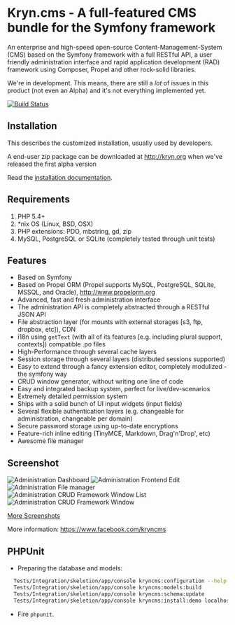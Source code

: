 Kryn.cms - A full-featured CMS bundle for the Symfony framework
========

An enterprise and high-speed open-source Content-Management-System (CMS) based on the Symfony framework with a full RESTful API,
a user friendly administration interface and rapid application development (RAD) framework using Composer, Propel and
other rock-solid libraries.

We're in development. This means, there are still a _lot_ of issues in this product (not even an Alpha) and it's not everything implemented yet.

[![Build Status](https://travis-ci.org/kryncms/KrynCmsBundle.png?branch=master)](https://travis-ci.org/kryncms/KrynCmsBundle)


Installation
------------

This describes the customized installation, usually used by developers.

A end-user zip package can be downloaded at http://kryn.org when we've released the first alpha version

Read the [installation documentation](https://github.com/kryncms/KrynCmsBundle/blob/master/Resources/doc/installation.md).

Requirements
------------

1. PHP 5.4+
2. *nix OS (Linux, BSD, OSX)
3. PHP extensions: PDO, mbstring, gd, zip
4. MySQL, PostgreSQL or SQLite (completely tested through unit tests)


Features
--------

 - Based on Symfony
 - Based on Propel ORM (Propel supports MySQL, PostgreSQL, SQLite, MSSQL, and Oracle), http://www.propelorm.org
 - Advanced, fast and fresh administration interface
 - The administration API is completely abstracted through a RESTful JSON API
 - File abstraction layer (for mounts with external storages [s3, ftp, dropbox, etc]), CDN
 - i18n using `getText` (with all of its features [e.g. including plural support, contexts]) compatible .po files
 - High-Performance through several cache layers
 - Session storage through several layers (distributed sessions supported)
 - Easy to extend through a fancy extension editor, completely modulized - the symfony way
 - CRUD window generator, without writing one line of code
 - Easy and integrated backup system, perfect for live/dev-scenarios
 - Extremely detailed permission system
 - Ships with a solid bunch of UI input widgets (input fields)
 - Several flexible authentication layers (e.g. changeable for administration, changeable per domain)
 - Secure password storage using up-to-date encryptions
 - Feature-rich inline editing (TinyMCE, Markdown, Drag'n'Drop', etc)
 - Awesome file manager

Screenshot
----------

![Administration Dashboard](https://raw.github.com/kryncms/KrynCmsBundle/master/Resources/doc/images/admin-dashboard.png)
![Administration Frontend Edit](https://raw.github.com/kryncms/KrynCmsBundle/master/Resources/doc/images/admin-frontend-edit.png)
![Administration File manager](https://raw.github.com/kryncms/KrynCmsBundle/master/Resources/doc/images/admin-files-context-image.png)
![Administration CRUD Framework Window List](https://raw.github.com/kryncms/KrynCmsBundle/master/Resources/doc/images/admin-list.png)
![Administration CRUD Framework Window](https://raw.github.com/kryncms/KrynCmsBundle/master/Resources/doc/images/admin-users.png)

[More Screenshots](https://github.com/kryncms/KrynCmsBundle/blob/master/Resources/doc/screenshots.markdown)

More information:
https://www.facebook.com/kryncms

PHPUnit
-------

- Preparing the database and models:

```bash
  Tests/Integration/skeletion/app/console kryncms:configuration --help
  Tests/Integration/skeletion/app/console kryncms:models:build
  Tests/Integration/skeletion/app/console kryncms:schema:update
  Tests/Integration/skeletion/app/console kryncms:install:demo localhost /
```

- Fire `phpunit`.
